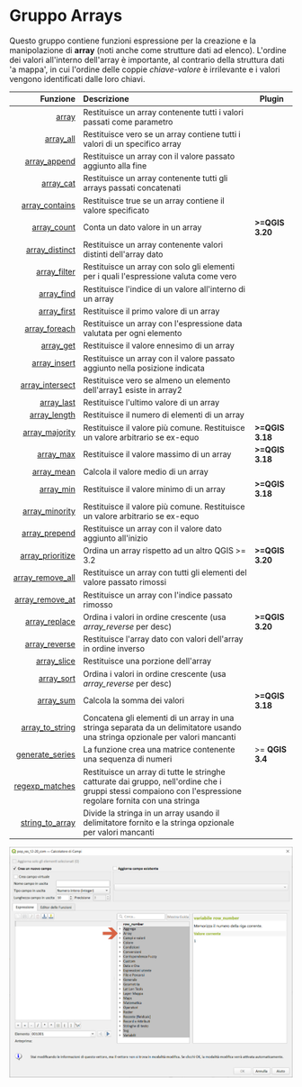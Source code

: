 # Gruppo Arrays

Questo gruppo contiene funzioni espressione per la creazione e la manipolazione di **array** (noti anche come strutture dati ad elenco). L'ordine dei valori all'interno dell'array è importante, al contrario della struttura dati 'a mappa', in cui l'ordine delle coppie _chiave-valore_ è irrilevante e i valori vengono identificati dalle loro chiavi.

| Funzione  | Descrizione|Plugin
|----------:|:-----------|--------
|[array](array.md)|Restituisce un array contenente tutti i valori passati come parametro|
|[array_all](array.md)|Restituisce vero se un array contiene tutti i valori di un specifico array|
|[array_append](array_append.md)|Restituisce un array con il valore passato aggiunto alla fine|
|[array_cat](array_cat.md)|Restituisce un array contenente tutti gli arrays passati concatenati|
|[array_contains](array_contains.md)|Restituisce true se un array contiene il valore specificato|
|[array_count](array_count.md)|Conta un dato valore in un array|**>=QGIS 3.20**
|[array_distinct](array_distinct.md)|Restituisce un array contenente valori distinti dell'array dato|
|[array_filter](array_filter.md)|Restituisce un array con solo gli elementi per i quali l'espressione valuta come vero|
|[array_find](array_find.md)|Restituisce l'indice di un valore all'interno di un array|
|[array_first](array_first.md)|Restituisce il primo valore di un array|
|[array_foreach](array_foreach.md)|Restituisce un array con l'espressione data valutata per ogni elemento|
|[array_get](array_get.md)|Restituisce il valore ennesimo di un array|
|[array_insert](array_insert.md)|Restituisce un array con il valore passato aggiunto nella posizione indicata|
|[array_intersect](array_intersect.md)|Restituisce vero se almeno un elemento dell'array1 esiste in array2|
|[array_last](array_last.md)|Restituisce l'ultimo valore di un array|
|[array_length](array_length.md)|Restituisce il numero di elementi di un array|
|[array_majority](array_majority.md)|Restituisce il valore più comune. Restituisce un valore arbitrario se ex-equo| **>=QGIS 3.18**
|[array_max](array_max.md)|Restituisce il valore massimo di un array|**>=QGIS 3.18**
|[array_mean](array_mean.md)|Calcola il valore medio di un array|
|[array_min](array_min.md)|Restituisce il valore minimo di un array|**>=QGIS 3.18**
|[array_minority](array_minority.md)|Restituisce il valore più comune. Restituisce un valore arbitrario se ex-equo|
|[array_prepend](array_prepend.md)|Restituisce un array con il valore dato aggiunto all'inizio|
|[array_prioritize](array_prioritize.md)|Ordina un array rispetto ad un altro QGIS >= 3.2|**>=QGIS 3.20**
|[array_remove_all](array_remove_all.md)|Restituisce un array con tutti gli elementi del valore passato rimossi|
|[array_remove_at](array_remove_at.md)|Restituisce un array con l'indice passato rimosso|
|[array_replace](array_replace.md)|Ordina i valori in ordine crescente (usa _array_reverse_ per desc)|**>=QGIS 3.20**
|[array_reverse](array_reverse.md)|Restituisce l'array dato con valori dell'array in ordine inverso|
|[array_slice](array_slice.md)|Restituisce una porzione dell'array|
|[array_sort](array_sort.md)|Ordina i valori in ordine crescente (usa _array_reverse_ per desc)|
|[array_sum](array_sum.md)|Calcola la somma dei valori|**>=QGIS 3.18**
|[array_to_string](array_to_string.md)|Concatena gli elementi di un array in una stringa separata da un delimitatore usando una stringa opzionale per valori mancanti|
|[generate_series](generate_series.md)|La funzione crea una matrice contenente una sequenza di numeri|>= **QGIS 3.4**
|[regexp_matches](regexp_matches.md)|Restituisce un array di tutte le stringhe catturate dai gruppo, nell'ordine che i gruppi stessi compaiono con l'espressione regolare fornita con una stringa|
|[string_to_array](string_to_array.md)|Divide la stringa in un array usando il delimitatore fornito e la stringa opzionale per valori mancanti|


![](../../img/arrays/gruppo_arrays1.png)
